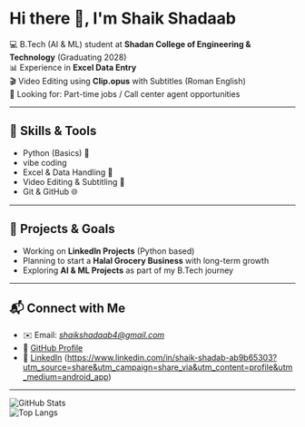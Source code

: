# Hi there 👋, I'm Shaik Shadaab  

💻 B.Tech (AI & ML) student at **Shadan College of Engineering & Technology** (Graduating 2028)  
📊 Experience in **Excel Data Entry**  
🎬 Video Editing using **Clip.opus** with Subtitles (Roman English)  
🎯 Looking for: Part-time jobs / Call center agent opportunities  

---

## 🚀 Skills & Tools  
- Python (Basics) 🐍
- vibe coding 
- Excel & Data Handling 📑  
- Video Editing & Subtitling 🎥  
- Git & GitHub 🌐  

---

## 📌 Projects & Goals  
- Working on **LinkedIn Projects** (Python based)  
- Planning to start a **Halal Grocery Business** with long-term growth  
- Exploring **AI & ML Projects** as part of my B.Tech journey  

---

## 📬 Connect with Me  
- ✉️ Email: *shaikshadaab4@gmail.com*  
- 🔗 [GitHub Profile](https://github.com/shaikshadaab4-star)  
- 💼 [LinkedIn](https://linkedin.com/) (https://www.linkedin.com/in/shaik-shadab-ab9b65303?utm_source=share&utm_campaign=share_via&utm_content=profile&utm_medium=android_app)  

---

![GitHub Stats](https://github-readme-stats.vercel.app/api?username=shaikshadaab4-star&show_icons=true&theme=radical)  
![Top Langs](https://github-readme-stats.vercel.app/api/top-langs/?username=shaikshadaab4-star&layout=compact&theme=radical)  
